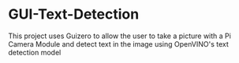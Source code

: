 # GUI-Text-Detection
This project uses Guizero to allow the user to take a picture with a Pi Camera Module and detect text in the image using OpenVINO's text detection model
